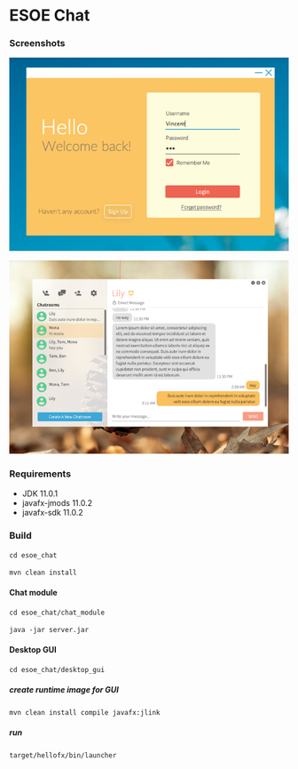 # ESOE Chat

### Screenshots

![login](screenshots/login.png?raw=true)

![main screen](screenshots/main.png?raw=true)



### Requirements

- JDK 11.0.1
- javafx-jmods 11.0.2
- javafx-sdk 11.0.2



### Build

`cd esoe_chat`

`mvn clean install`



#### Chat module

`cd esoe_chat/chat_module`

`java -jar server.jar`



#### Desktop GUI

`cd esoe_chat/desktop_gui`

##### create runtime image for GUI

`mvn clean install compile javafx:jlink`

##### run

`target/hellofx/bin/launcher`
